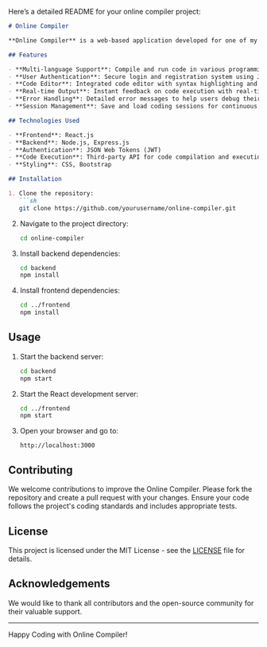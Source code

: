 Here’s a detailed README for your online compiler project:

```markdown
# Online Compiler

**Online Compiler** is a web-based application developed for one of my clients. It provides users with a seamless and efficient platform to write, compile, and run code online. Built with React for the frontend and Express for the backend, the Online Compiler aims to enhance the coding experience by offering a user-friendly interface and robust compilation capabilities.

## Features

- **Multi-language Support**: Compile and run code in various programming languages.
- **User Authentication**: Secure login and registration system using JWT.
- **Code Editor**: Integrated code editor with syntax highlighting and autocomplete features.
- **Real-time Output**: Instant feedback on code execution with real-time output display.
- **Error Handling**: Detailed error messages to help users debug their code.
- **Session Management**: Save and load coding sessions for continuous development.

## Technologies Used

- **Frontend**: React.js
- **Backend**: Node.js, Express.js
- **Authentication**: JSON Web Tokens (JWT)
- **Code Execution**: Third-party API for code compilation and execution
- **Styling**: CSS, Bootstrap

## Installation

1. Clone the repository:
   ```sh
   git clone https://github.com/yourusername/online-compiler.git
   ```

2. Navigate to the project directory:
   ```sh
   cd online-compiler
   ```

3. Install backend dependencies:
   ```sh
   cd backend
   npm install
   ```

4. Install frontend dependencies:
   ```sh
   cd ../frontend
   npm install
   ```

## Usage

1. Start the backend server:
   ```sh
   cd backend
   npm start
   ```

2. Start the React development server:
   ```sh
   cd ../frontend
   npm start
   ```

3. Open your browser and go to:
   ```
   http://localhost:3000
   ```

## Contributing

We welcome contributions to improve the Online Compiler. Please fork the repository and create a pull request with your changes. Ensure your code follows the project's coding standards and includes appropriate tests.

## License

This project is licensed under the MIT License - see the [LICENSE](LICENSE) file for details.


## Acknowledgements

We would like to thank all contributors and the open-source community for their valuable support.

---

Happy Coding with Online Compiler!
```

